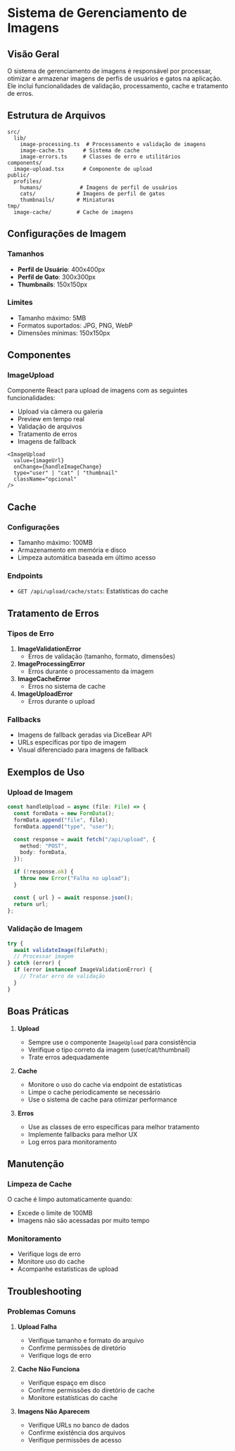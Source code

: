 # Sistema de Gerenciamento de Imagens

## Visão Geral
O sistema de gerenciamento de imagens é responsável por processar, otimizar e armazenar imagens de perfis de usuários e gatos na aplicação. Ele inclui funcionalidades de validação, processamento, cache e tratamento de erros.

## Estrutura de Arquivos
```
src/
  lib/
    image-processing.ts  # Processamento e validação de imagens
    image-cache.ts      # Sistema de cache
    image-errors.ts     # Classes de erro e utilitários
components/
  image-upload.tsx      # Componente de upload
public/
  profiles/
    humans/            # Imagens de perfil de usuários
    cats/             # Imagens de perfil de gatos
    thumbnails/       # Miniaturas
tmp/
  image-cache/        # Cache de imagens
```

## Configurações de Imagem

### Tamanhos
- **Perfil de Usuário**: 400x400px
- **Perfil de Gato**: 300x300px
- **Thumbnails**: 150x150px

### Limites
- Tamanho máximo: 5MB
- Formatos suportados: JPG, PNG, WebP
- Dimensões mínimas: 150x150px

## Componentes

### ImageUpload
Componente React para upload de imagens com as seguintes funcionalidades:
- Upload via câmera ou galeria
- Preview em tempo real
- Validação de arquivos
- Tratamento de erros
- Imagens de fallback

```tsx
<ImageUpload
  value={imageUrl}
  onChange={handleImageChange}
  type="user" | "cat" | "thumbnail"
  className="opcional"
/>
```

## Cache

### Configurações
- Tamanho máximo: 100MB
- Armazenamento em memória e disco
- Limpeza automática baseada em último acesso

### Endpoints
- `GET /api/upload/cache/stats`: Estatísticas do cache

## Tratamento de Erros

### Tipos de Erro
1. **ImageValidationError**
   - Erros de validação (tamanho, formato, dimensões)
2. **ImageProcessingError**
   - Erros durante o processamento da imagem
3. **ImageCacheError**
   - Erros no sistema de cache
4. **ImageUploadError**
   - Erros durante o upload

### Fallbacks
- Imagens de fallback geradas via DiceBear API
- URLs específicas por tipo de imagem
- Visual diferenciado para imagens de fallback

## Exemplos de Uso

### Upload de Imagem
```typescript
const handleUpload = async (file: File) => {
  const formData = new FormData();
  formData.append("file", file);
  formData.append("type", "user");

  const response = await fetch("/api/upload", {
    method: "POST",
    body: formData,
  });

  if (!response.ok) {
    throw new Error("Falha no upload");
  }

  const { url } = await response.json();
  return url;
};
```

### Validação de Imagem
```typescript
try {
  await validateImage(filePath);
  // Processar imagem
} catch (error) {
  if (error instanceof ImageValidationError) {
    // Tratar erro de validação
  }
}
```

## Boas Práticas

1. **Upload**
   - Sempre use o componente `ImageUpload` para consistência
   - Verifique o tipo correto da imagem (user/cat/thumbnail)
   - Trate erros adequadamente

2. **Cache**
   - Monitore o uso do cache via endpoint de estatísticas
   - Limpe o cache periodicamente se necessário
   - Use o sistema de cache para otimizar performance

3. **Erros**
   - Use as classes de erro específicas para melhor tratamento
   - Implemente fallbacks para melhor UX
   - Log erros para monitoramento

## Manutenção

### Limpeza de Cache
O cache é limpo automaticamente quando:
- Excede o limite de 100MB
- Imagens não são acessadas por muito tempo

### Monitoramento
- Verifique logs de erro
- Monitore uso do cache
- Acompanhe estatísticas de upload

## Troubleshooting

### Problemas Comuns
1. **Upload Falha**
   - Verifique tamanho e formato do arquivo
   - Confirme permissões de diretório
   - Verifique logs de erro

2. **Cache Não Funciona**
   - Verifique espaço em disco
   - Confirme permissões do diretório de cache
   - Monitore estatísticas do cache

3. **Imagens Não Aparecem**
   - Verifique URLs no banco de dados
   - Confirme existência dos arquivos
   - Verifique permissões de acesso 